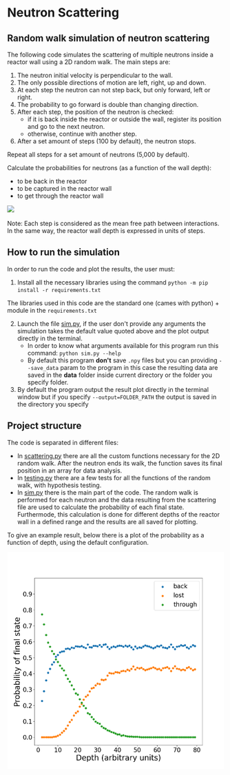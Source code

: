 # Neutron Scattering

## Random walk simulation of neutron scattering

The following code simulates the scattering of multiple neutrons inside a reactor wall using a 2D random walk. The main steps are:

1. The neutron initial velocity is perpendicular to the wall.
2. The only possible directions of motion are left, right, up and down.
3. At each step the neutron can not step back, but only forward, left or right.
4. The probability to go forward is double than changing direction.
5. After each step, the position of the neutron is checked:
    - if it is back inside the reactor or outside the wall, register its position and go to the next neutron.
    - otherwise, continue with another step.
6. After a set amount of steps (100 by default), the neutron stops.

Repeat all steps for a set amount of neutrons (5,000 by default).

Calculate the probabilities for neutrons (as a function of the wall depth):
- to be back in the reactor
- to be captured in the reactor wall
- to get through the reactor wall
 
![](http://ww2.odu.edu/~agodunov/teaching/phys420/files/reactor.gif)


Note: 
Each step is considered as the mean free path between interactions. 
In the same way, the reactor wall depth is expressed in units of steps.


## How to run the simulation

In order to run the code and plot the results, the user must:
1. Install all the necessary libraries using the command `python -m pip install -r requirements.txt`

The libraries used in this code are the standard one (cames with python) + module in the `requirements.txt`

2. Launch the file [sim.py](/sim.py), if the user don't provide any arguments the simulation takes the default value quoted above and the plot output directly in the terminal.
    - In order to know what arguments available for this program run this command: `python sim.py --help`
    - By default this program **don't** save `.npy` files but you can providing `--save_data` param to the program in this case the resulting data are saved in the **data** folder inside current directory or the folder you specify folder.
3. By default the program output the result plot directly in the terminal window but if you specify `--output=FOLDER_PATH` the output is saved in the directory you specify
 
## Project structure

The code is separated in different files:
- In [scattering.py](/scattering.py) there are all the custom functions necessary for the 2D random walk.
 After the neutron ends its walk, the function saves its final position in an array for data analysis.
- In [testing.py](/testing.py) there are a few tests for all the functions of the random walk, with hypothesis testing.
- In [sim.py](/sim.py) there is the main part of the code. The random walk is performed for each neutron and the data resulting from the scattering file are used to calculate
the probability of each final state. Furthermode, this calculation is done for different depths of the reactor wall in a defined range and the results are all saved for plotting.


To give an example result, below there is a plot of the probability as a function of depth, using the default configuration.

![](/images/ratio.png)


